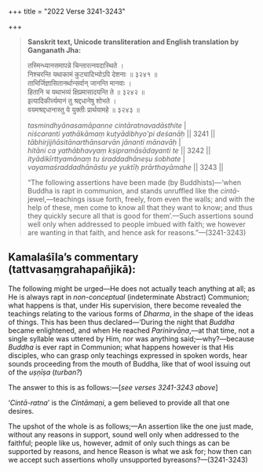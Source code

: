 +++
title = "2022 Verse 3241-3243"

+++
> **Sanskrit text, Unicode transliteration and English translation by Ganganath Jha:** 
>
> तस्मिन्ध्यानसमापन्ने चिन्तारत्नवदास्थिते ।  
> निश्चरन्ति यथाकामं कुट्यादिभ्योऽपि देशनाः ॥ ३२४१ ॥  
> ताभिर्जिज्ञासितानर्थान्सर्वान् जानन्ति मानवाः ।  
> हितानि च यथाभव्यं क्षिप्रमासादयन्ति ते ॥ ३२४२ ॥  
> इत्यादिकीर्त्त्यमानं तु श्रद्दधानेषु शोभते ।  
> वयमश्रद्दधानास्तु ये युक्तीः प्रार्थयामहे ॥ ३२४३ ॥ 
>
> *tasmindhyānasamāpanne cintāratnavadāsthite* \|  
> *niścaranti yathākāmaṃ kuṭyādibhyo'pi deśanāḥ* \|\| 3241 \|\|  
> *tābhirjijñāsitānarthānsarvān jānanti mānavāḥ* \|  
> *hitāni ca yathābhavyaṃ kṣipramāsādayanti te* \|\| 3242 \|\|  
> *ityādikīrttyamānaṃ tu śraddadhāneṣu śobhate* \|  
> *vayamaśraddadhānāstu ye yuktīḥ prārthayāmahe* \|\| 3243 \|\| 
>
> “The following assertions have been made (by Buddhists)—‘when Buddha is rapt in communion, and stands unruffled like the *cintā*-jewel,—teachings issue forth, freely, from even the walls; and with the help of these, men come to know all that they want to know; and thus they quickly secure all that is good for them’.—Such assertions sound well only when addressed to people imbued with faith; we however are wanting in that faith, and hence ask for reasons.”—(3241-3243)



## Kamalaśīla’s commentary (tattvasaṃgrahapañjikā):

The following might be urged—He does not actually teach anything at all; as He is always rapt in *non-conceptual* (indeterminate Abstract) Communion; what happens is that, under His supervision, there become revealed the teachings relating to the various forms of *Dharma*, in the shape of the ideas of things. This has been thus declared—‘During the night that *Buddha* became enlightened, and when He reached *Parinirvāṇa*,—at that time, not a single syllable was uttered by Him, nor was anything said;—why?—because *Buddha* is ever rapt in Communion; what happens however is that His disciples, who can grasp only teachings expressed in spoken words, hear sounds proceeding from the mouth of Buddha, like that of wool issuing out of the *uṣṇīṣa* (*turban?*)

The answer to this is as follows:—[*see verses 3241-3243 above*]

‘*Cintā-ratna*’ is the *Cintāmaṇi*, a gem believed to provide all that one desires.

The upshot of the whole is as follows;—An assertion like the one just made, without any reasons in support, sound well only when addressed to the faithful; people like us, however, admit of only such things as can be supported by reasons, and hence Reason is what we ask for; how then can we accept such assertions wholly unsupported byreasons?—(3241-3243)


